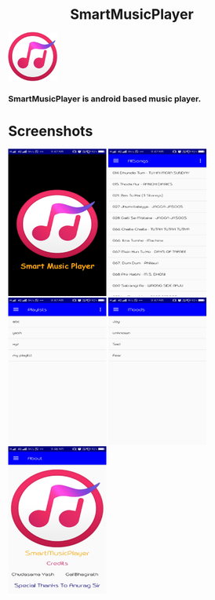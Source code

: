 <center><h1> SmartMusicPlayer </h1></center>
<img src="icon.png" width=100 height=100>
</img>
<h3>
SmartMusicPlayer is android based music player.
</h3>
<h1> Screenshots </h1>
<img src="Splash.jpg" width=200 height=300></img>
<img src="allSongs.jpg" width=200 height=300></img>
<img src="playlist.jpg" width=200 height=300></img>
<img src="moods.jpg" width=200 height=300></img>
<img src="about.jpg" width=200 height=300></img>

